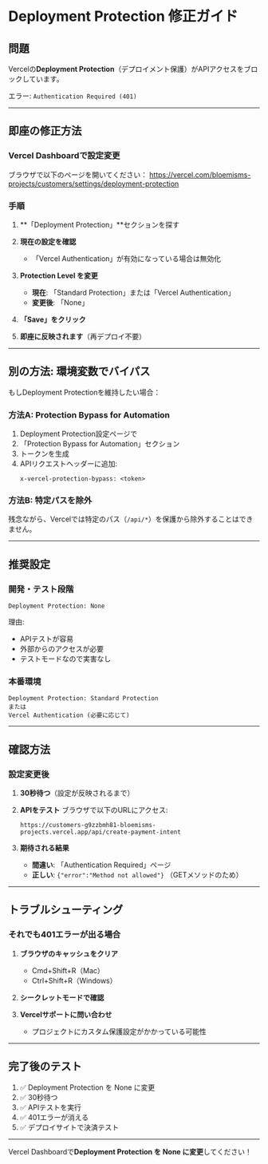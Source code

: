 # Deployment Protection 修正ガイド

## 問題

Vercelの**Deployment Protection**（デプロイメント保護）がAPIアクセスをブロックしています。

エラー: `Authentication Required (401)`

---

## 即座の修正方法

### Vercel Dashboardで設定変更

ブラウザで以下のページを開いてください：
https://vercel.com/bloemisms-projects/customers/settings/deployment-protection

### 手順

1. **「Deployment Protection」**セクションを探す

2. **現在の設定を確認**
   - 「Vercel Authentication」が有効になっている場合は無効化

3. **Protection Level を変更**
   - **現在**: 「Standard Protection」または「Vercel Authentication」
   - **変更後**: 「None」

4. **「Save」をクリック**

5. **即座に反映されます**（再デプロイ不要）

---

## 別の方法: 環境変数でバイパス

もしDeployment Protectionを維持したい場合：

### 方法A: Protection Bypass for Automation

1. Deployment Protection設定ページで
2. 「Protection Bypass for Automation」セクション
3. トークンを生成
4. APIリクエストヘッダーに追加:
   ```
   x-vercel-protection-bypass: <token>
   ```

### 方法B: 特定パスを除外

残念ながら、Vercelでは特定のパス（`/api/*`）を保護から除外することはできません。

---

## 推奨設定

### 開発・テスト段階
```
Deployment Protection: None
```

理由:
- APIテストが容易
- 外部からのアクセスが必要
- テストモードなので実害なし

### 本番環境
```
Deployment Protection: Standard Protection
または
Vercel Authentication (必要に応じて)
```

---

## 確認方法

### 設定変更後

1. **30秒待つ**（設定が反映されるまで）

2. **APIをテスト**
   ブラウザで以下のURLにアクセス:
   ```
   https://customers-g9zzbmh81-bloemisms-projects.vercel.app/api/create-payment-intent
   ```

3. **期待される結果**
   - **間違い**: 「Authentication Required」ページ
   - **正しい**: `{"error":"Method not allowed"}` （GETメソッドのため）

---

## トラブルシューティング

### それでも401エラーが出る場合

1. **ブラウザのキャッシュをクリア**
   - Cmd+Shift+R（Mac）
   - Ctrl+Shift+R（Windows）

2. **シークレットモードで確認**

3. **Vercelサポートに問い合わせ**
   - プロジェクトにカスタム保護設定がかかっている可能性

---

## 完了後のテスト

1. ✅ Deployment Protection を None に変更
2. ✅ 30秒待つ
3. ✅ APIテストを実行
4. ✅ 401エラーが消える
5. ✅ デプロイサイトで決済テスト

---

Vercel Dashboardで**Deployment Protection を None に変更**してください！

